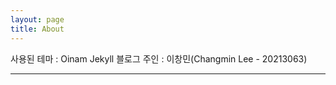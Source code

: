 ```yaml
---
layout: page
title: About
---
```


사용된 테마 : Oinam Jekyll
블로그 주인 : 이창민(Changmin Lee - 20213063)

---
